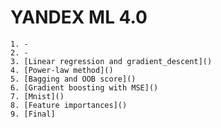 # YANDEX ML 4.0

    1. -
    2. - 
    3. [Linear regression and gradient_descent]()
    4. [Power-law method]()
    5. [Bagging and OOB score]()
    6. [Gradient boosting with MSE]()
    7. [Mnist]()
    8. [Feature importances]()
    9. [Final]

